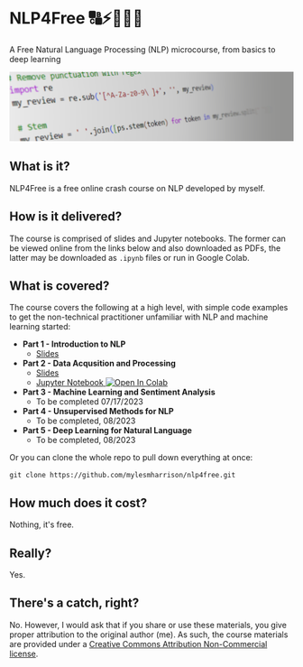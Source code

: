 # NLP4Free 🔠⚡🤖🧠😃 

A Free Natural Language Processing (NLP) microcourse, from basics to deep learning

<img src="https://raw.githubusercontent.com/mylesmharrison/nlp4free/master/assets/coverbanner.png"/>

## What is it?
NLP4Free is a free online crash course on NLP developed by myself.

## How is it delivered?
The course is comprised of slides and Jupyter notebooks. The former can be viewed online from the links below and also downloaded as PDFs, the latter may be downloaded as `.ipynb` files or run in Google Colab.

## What is covered?
The course covers the following at a high level, with simple code examples to get the non-technical practitioner unfamiliar with NLP and machine learning started:
- **Part 1 - Introduction to NLP**
    - [Slides](https://github.com/mylesmharrison/nlp4free/blob/master/slides/NLP4Free%20-%20Part%201%20-%20%20Introduction%20to%20NLP.pdf)
- **Part 2 - Data Acqusition and Processing**
    - [Slides](https://github.com/mylesmharrison/nlp4free/blob/master/slides/NLP4Free%20-%20Part%202%20-%20Data%20Acquisition%20and%20Preprocessing.pdf)
    - [Jupyter Notebook](https://github.com/mylesmharrison/nlp4free/blob/master/notebooks/NLP4Free_Part2_DataAcquisitionandPreprocessing.ipynb)<a target="_blank" href="https://colab.research.google.com/drive/1_LYVpHoK0Esemo1FazT5UdQb-w97zykz?usp=drive_link">
  <img src="https://colab.research.google.com/assets/colab-badge.svg" alt="Open In Colab"/></a>
- **Part 3 - Machine Learning and Sentiment Analysis**
    - To be completed 07/17/2023
- **Part 4 - Unsupervised Methods for NLP**
    - To be completed, 08/2023
- **Part 5 - Deep Learning for Natural Language**
    - To be completed, 08/2023

Or you can clone the whole repo to pull down everything at once:
```
git clone https://github.com/mylesmharrison/nlp4free.git
```

## How much does it cost?
Nothing, it's free.

## Really?
Yes.

## There's a catch, right?
No. However, I would ask that if you share or use these materials, you give proper attribution to the original author (me). As such, the course materials are provided under a [Creative Commons Attribution Non-Commercial license](https://creativecommons.org/licenses/by-nc/4.0/).
